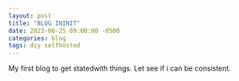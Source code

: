 ```yaml
---
layout: post
title: "BLOG ININIT"
date: 2023-06-25 09:00:00 -0500
categories: blog
tags: diy selfhosted
---
```


My first blog to get statedwith things. Let see if i can be consistent.